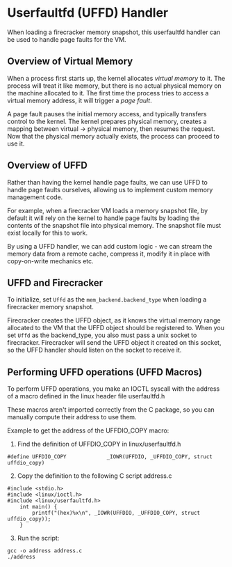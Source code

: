 # Userfaultfd (UFFD) Handler

When loading a firecracker memory snapshot, this userfaultfd handler can be used to handle page faults for the VM.

## Overview of Virtual Memory

When a process first starts up, the kernel allocates *virtual memory* to it. The process will treat it like memory, but
there is no actual physical memory on the machine allocated to it. The first time the process tries to access a virtual
memory address, it will trigger a *page fault*.

A page fault pauses the initial memory access, and typically transfers control to the kernel. The kernel prepares
physical memory, creates a mapping between virtual -> physical memory, then resumes the request. Now that the
physical memory actually exists, the process can proceed to use it.

## Overview of UFFD

Rather than having the kernel handle page faults, we can use UFFD to handle page faults ourselves, allowing us
to implement custom memory management code.

For example, when a firecracker VM loads a memory snapshot file, by default it will rely on the kernel to handle
page faults by loading the contents of the snapshot file into physical memory. The snapshot file must exist locally
for this to work.

By using a UFFD handler, we can add custom logic - we can stream the memory data from a remote cache, compress it,
modify it in place with copy-on-write mechanics etc.

## UFFD and Firecracker

To initialize, set `Uffd` as the `mem_backend.backend_type` when loading a firecracker memory snapshot.

Firecracker creates the UFFD object, as it knows the virtual memory range allocated to the VM that the UFFD object
should be registered to. When you set `Uffd` as the backend_type, you also must pass a unix socket to firecracker.
Firecracker will send the UFFD object it created on this socket, so the UFFD handler should listen on the socket
to receive it.

## Performing UFFD operations (UFFD Macros)

To perform UFFD operations, you make an IOCTL syscall with the address of a macro defined in the
linux header file userfaultfd.h

These macros aren't imported correctly from the C package, so you can manually compute their address to use them.

Example to get the address of the UFFDIO_COPY macro:
1. Find the definition of UFFDIO_COPY in linux/userfaultfd.h
```
#define UFFDIO_COPY             _IOWR(UFFDIO, _UFFDIO_COPY, struct uffdio_copy)
```

2. Copy the definition to the following C script address.c
```
#include <stdio.h>
#include <linux/ioctl.h>
#include <linux/userfaultfd.h>
	int main() {
		printf("(hex)%x\n", _IOWR(UFFDIO, _UFFDIO_COPY, struct uffdio_copy));
	}
```

3. Run the script:
```
gcc -o address address.c
./address
```